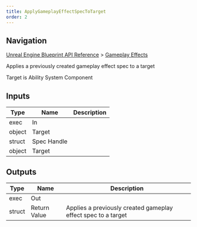 ```yaml
---
title: ApplyGameplayEffectSpecToTarget
order: 2
---
```

## Navigation

[Unreal Engine Blueprint API Reference](https://dev.epicgames.com/documentation/en-us/unreal-engine/BlueprintAPI) > [Gameplay Effects](https://dev.epicgames.com/documentation/en-us/unreal-engine/BlueprintAPI/GameplayEffects)

Applies a previously created gameplay effect spec to a target

Target is Ability System Component

## Inputs

| Type | Name | Description |
| --- | --- | --- |
| exec | In |  |
| object | Target |  |
| struct | Spec Handle |  |
| object | Target |  |

## Outputs

| Type | Name | Description |
| --- | --- | --- |
| exec | Out |  |
| struct | Return Value | Applies a previously created gameplay effect spec to a target |
